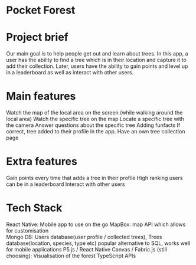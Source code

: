 # Pocket Forest

# Project brief

Our main goal is to help people get out and learn about trees. 
In this app, a user has the ability to find a tree which is in their location and capture it to add their collection. 
Later, users have the ability to gain points and level up in a leaderboard 
as well as interact with other users.

# Main features
Watch the map of the local area on the screen (while walking around the local area)
Watch the specific tree on the map
Locate a specific tree with the camera
Answer questions about the specific tree
Adding funfacts
If correct, tree added to their profile in the app.
Have an own tree collection page
 
# Extra features
Gain points every time that adds a tree in their profile
High ranking users can be in a leaderboard
Interact with other users



# Tech Stack
React Native: Mobile app to use on the go 
MapBox: map API which allows for customisation  
Mongo DB: Users database(user profile / collected trees),  Trees database(location, species, type etc) popular alternative to SQL, works well for mobile applications
P5.js / React Native Canvas / Fabric.js (still choosing): Visualisation of the forest
TypeScript
APIs

